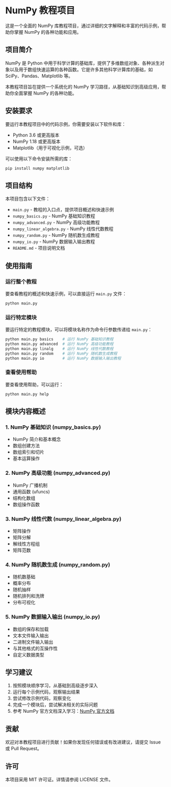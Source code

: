 # NumPy 教程项目

这是一个全面的 NumPy 库教程项目，通过详细的文字解释和丰富的代码示例，帮助你掌握 NumPy 的各种功能和应用。

## 项目简介

NumPy 是 Python 中用于科学计算的基础库，提供了多维数组对象、各种派生对象以及用于数组快速运算的各种函数。它是许多其他科学计算库的基础，如 SciPy、Pandas、Matplotlib 等。

本教程项目旨在提供一个系统化的 NumPy 学习路径，从基础知识到高级应用，帮助你全面掌握 NumPy 的各种功能。

## 安装要求

要运行本教程项目中的代码示例，你需要安装以下软件和库：

- Python 3.6 或更高版本
- NumPy 1.18 或更高版本
- Matplotlib（用于可视化示例，可选）

可以使用以下命令安装所需的库：

```bash
pip install numpy matplotlib
```

## 项目结构

本项目包含以下文件：

- `main.py` - 教程的入口点，提供项目概述和快速示例
- `numpy_basics.py` - NumPy 基础知识教程
- `numpy_advanced.py` - NumPy 高级功能教程
- `numpy_linear_algebra.py` - NumPy 线性代数教程
- `numpy_random.py` - NumPy 随机数生成教程
- `numpy_io.py` - NumPy 数据输入输出教程
- `README.md` - 项目说明文档

## 使用指南

### 运行整个教程

要查看教程的概述和快速示例，可以直接运行 `main.py` 文件：

```bash
python main.py
```

### 运行特定模块

要运行特定的教程模块，可以将模块名称作为命令行参数传递给 `main.py`：

```bash
python main.py basics    # 运行 NumPy 基础知识教程
python main.py advanced  # 运行 NumPy 高级功能教程
python main.py linalg    # 运行 NumPy 线性代数教程
python main.py random    # 运行 NumPy 随机数生成教程
python main.py io        # 运行 NumPy 数据输入输出教程
```

### 查看使用帮助

要查看使用帮助，可以运行：

```bash
python main.py help
```

## 模块内容概述

### 1. NumPy 基础知识 (numpy_basics.py)

- NumPy 简介和基本概念
- 数组创建方法
- 数组索引和切片
- 基本运算操作

### 2. NumPy 高级功能 (numpy_advanced.py)

- NumPy 广播机制
- 通用函数 (ufuncs)
- 结构化数组
- 数组操作函数

### 3. NumPy 线性代数 (numpy_linear_algebra.py)

- 矩阵操作
- 矩阵分解
- 解线性方程组
- 矩阵范数

### 4. NumPy 随机数生成 (numpy_random.py)

- 随机数基础
- 概率分布
- 随机抽样
- 随机排列和洗牌
- 分布可视化

### 5. NumPy 数据输入输出 (numpy_io.py)

- 数组的保存和加载
- 文本文件输入输出
- 二进制文件输入输出
- 与其他格式的互操作性
- 自定义数据类型

## 学习建议

1. 按照模块顺序学习，从基础到高级逐步深入
2. 运行每个示例代码，观察输出结果
3. 尝试修改示例代码，观察变化
4. 完成一个模块后，尝试解决相关的实际问题
5. 参考 NumPy 官方文档深入学习：[NumPy 官方文档](https://numpy.org/doc/stable/)

## 贡献

欢迎对本教程项目进行贡献！如果你发现任何错误或有改进建议，请提交 Issue 或 Pull Request。

## 许可

本项目采用 MIT 许可证。详情请参阅 LICENSE 文件。
